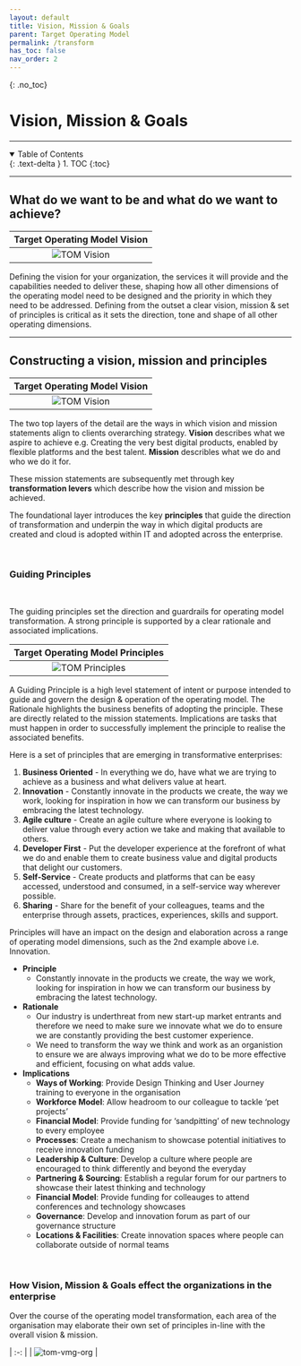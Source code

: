 ```yaml
---
layout: default
title: Vision, Mission & Goals
parent: Target Operating Model
permalink: /transform
has_toc: false
nav_order: 2
---
```

{: .no_toc}
# Vision, Mission & Goals

---

<details open markdown="block">
  <summary>
    Table of Contents
  </summary>
  {: .text-delta }
1. TOC
{:toc}
</details> 

---

## What do we want to be and what do we want to achieve?

| **Target Operating Model Vision** |
| :-: |
| ![TOM Vision](../resources/tom-vision.png) |

Defining the vision for your organization, the services it will provide and the capabilities needed to deliver these, shaping how all other dimensions of the operating model need to be designed and the priority in which they need to be addressed. Defining from the outset a clear vision, mission & set of principles is critical as it sets the direction, tone and shape of all other operating dimensions.

---

## Constructing a vision, mission and principles 

| **Target Operating Model Vision** |
| :-: |
| ![TOM Vision](../resources/tom-vision-pyramid.png) |

The two top layers of the detail are the ways in which vision and mission statements align to clients overarching strategy. **Vision** describes what we aspire to achieve e.g. Creating the very best digital products, enabled by flexible platforms and the best talent. **Mission** describles what we do and who we do it for.

These mission statements are subsequently met through key **transformation levers** which describe how the vision and mission be achieved.

The foundational layer introduces the key **principles** that guide the direction of transformation and underpin the way in which digital products are created and cloud is adopted within IT and adopted across the enterprise.

<br>

### Guiding Principles

<br>

The guiding principles set the direction and guardrails for operating model transformation. A strong principle is supported by a clear rationale and associated implications. 

| **Target Operating Model Principles** |
| :-: |
| ![TOM Principles](../resources/tom-principles.png) |

A Guiding Principle is a high level statement of intent or purpose intended to guide and govern the design & operation of the operating model. The Rationale highlights the business benefits of adopting the principle. These are directly related to the mission statements. Implications are tasks that must happen in order to successfully implement the principle to realise the associated benefits.

Here is a set of principles that are emerging in transformative enterprises:

1. **Business Oriented** - In everything we do, have what we are trying to achieve as a business and what delivers value at heart.
2. **Innovation** - Constantly innovate in the products we create, the way we work, looking for inspiration in how we can transform our business by embracing the latest technology.
3. **Agile culture** - Create an agile culture where everyone is looking to deliver value through every action we take and making that available to others.
4. **Developer First** - Put the developer experience at the forefront of what we do and enable them to create business value and digital products that delight our customers.
5. **Self-Service** - Create products and platforms that can be easy accessed, understood and consumed, in a self-service way wherever possible.
6. **Sharing** - Share for the benefit of your colleagues, teams and the enterprise through assets, practices, experiences, skills and support.

Principles will have an impact on the design and elaboration across a range of operating model dimensions, such as the 2nd example above i.e. Innovation.

* **Principle**
    - Constantly innovate in the products we create, the way we work, looking for inspiration in how we can transform our business by embracing the latest technology.
* **Rationale**
    -    Our industry is underthreat from new start-up market entrants and therefore we need to make sure we innovate what we do to ensure we are constantly providing the best customer experience.
    -    We need to transform the way we think and work as an organistion to ensure we are always improving what we do to be more effective and efficient, focusing on what adds value.
* **Implications**
    -    **Ways of Working**: Provide Design Thinking and User Journey training to everyone in the organisation
    -    **Workforce Model**: Allow headroom to our colleague to tackle ‘pet projects’
    -    **Financial Model**: Provide funding for ‘sandpitting’ of new technology to every employee
    -    **Processes**: Create a mechanism to showcase potential initiatives to receive innovation funding
    -    **Leadership & Culture**: Develop a culture where people are encouraged to think differently and beyond the everyday
    -    **Partnering & Sourcing**: Establish a regular forum for our partners to showcase their latest thinking and technology
    -    **Financial Model**: Provide funding for colleauges to attend conferences and technology showcases
    -    **Governance**: Develop and innovation forum as part of our governance structure 
    -    **Locations & Facilities**: Create innovation spaces where people can collaborate outside of normal teams

<br>

### How Vision, Mission & Goals effect the organizations in the enterprise

Over the course of the operating model transformation, each area of the organisation may elaborate their own set of principles in-line with the overall vision & mission.

| :-: |
| ![tom-vmg-org](../resources/tom-vmg-org.png) |